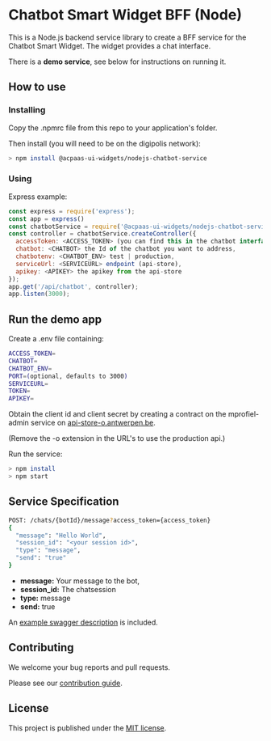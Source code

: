 # Chatbot Smart Widget BFF (Node)

This is a Node.js backend service library to create a BFF service for the Chatbot Smart Widget. The widget provides a chat interface.

There is a **demo service**, see below for instructions on running it.

## How to use

### Installing

Copy the .npmrc file from this repo to your application's folder.

Then install (you will need to be on the digipolis network):

```sh
> npm install @acpaas-ui-widgets/nodejs-chatbot-service
```

### Using

Express example:

```js
const express = require('express');
const app = express()
const chatbotService = require('@acpaas-ui-widgets/nodejs-chatbot-service');
const controller = chatbotService.createController({
  accessToken: <ACCESS_TOKEN> (you can find this in the chatbot interface under 'Instellingen'),
  chatbot: <CHATBOT> the Id of the chatbot you want to address,
  chatbotenv: <CHATBOT_ENV> test | production,
  serviceUrl: <SERVICEURL> endpoint (api-store),
  apikey: <APIKEY> the apikey from the api-store
});
app.get('/api/chatbot', controller);
app.listen(3000);
```

## Run the demo app

Create a .env file containing:

```sh
ACCESS_TOKEN=
CHATBOT=
CHATBOT_ENV=
PORT=(optional, defaults to 3000)
SERVICEURL=
TOKEN=
APIKEY=
```

Obtain the client id and client secret by creating a contract on the mprofiel-admin service on [api-store-o.antwerpen.be](https://api-store-o.antwerpen.be).

(Remove the -o extension in the URL's to use the production api.)

Run the service:

```sh
> npm install
> npm start
```

## Service Specification

```sh
POST: /chats/{botId}/message?access_token={access_token}
{
  "message": "Hello World", 
  "session_id": "<your session id>",
  "type": "message",
  "send": "true"
}
```
- **message:** Your message to the bot,
- **session_id:** The chatsession
- **type:** message
- **send:** true

An [example swagger description](swagger.yml) is included.

## Contributing

We welcome your bug reports and pull requests.

Please see our [contribution guide](CONTRIBUTING.md).

## License

This project is published under the [MIT license](LICENSE.md).
